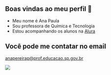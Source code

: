 ## Boas vindas ao meu perfil 💙


- Meu nome é Ana Paula
- Sou professora de Química e Tecnologia
- Estou acompanhando os alunos na [Alura](https://www.alura.com.br/)


## Você pode me contatar no email 

anapereirap@prof.educacao.sp.gov.br


![](https://tenor.com/pt-BR/view/object-heart-love-bottle-thing-gif-1259213157243730772)
  
